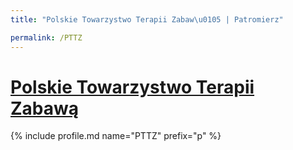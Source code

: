 ```yaml
---
title: "Polskie Towarzystwo Terapii Zabaw\u0105 | Patromierz"

permalink: /PTTZ
---
```


# [Polskie Towarzystwo Terapii Zabawą](https://patronite.pl/PTTZ)

{% include profile.md name="PTTZ" prefix="p" %}
